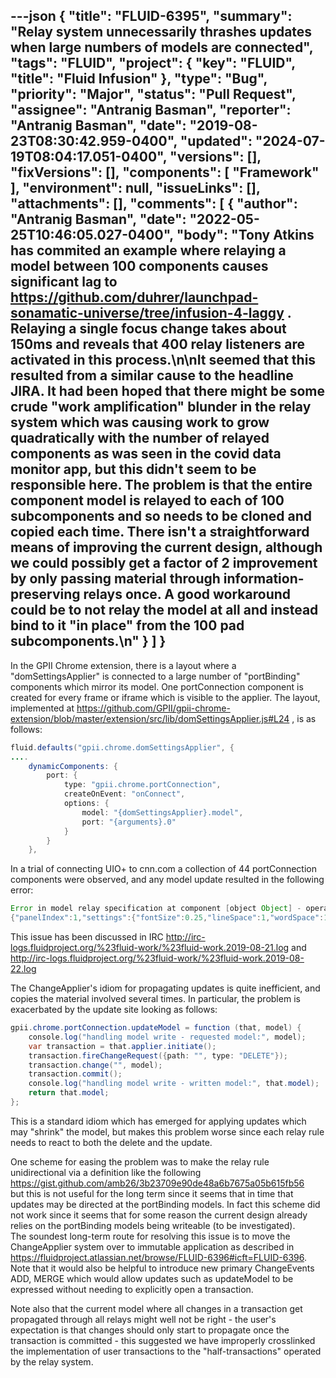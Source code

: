 ---json
{
  "title": "FLUID-6395",
  "summary": "Relay system unnecessarily thrashes updates when large numbers of models are connected",
  "tags": "FLUID",
  "project": {
    "key": "FLUID",
    "title": "Fluid Infusion"
  },
  "type": "Bug",
  "priority": "Major",
  "status": "Pull Request",
  "assignee": "Antranig Basman",
  "reporter": "Antranig Basman",
  "date": "2019-08-23T08:30:42.959-0400",
  "updated": "2024-07-19T08:04:17.051-0400",
  "versions": [],
  "fixVersions": [],
  "components": [
    "Framework"
  ],
  "environment": null,
  "issueLinks": [],
  "attachments": [],
  "comments": [
    {
      "author": "Antranig Basman",
      "date": "2022-05-25T10:46:05.027-0400",
      "body": "Tony Atkins has commited an example where relaying a model between 100 components causes significant lag to <https://github.com/duhrer/launchpad-sonamatic-universe/tree/infusion-4-laggy> . Relaying a single focus change takes about 150ms and reveals that 400 relay listeners are activated in this process.\n\nIt seemed that this resulted from a similar cause to the headline JIRA. It had been hoped that there might be some crude \"work amplification\" blunder in the relay system which was causing work to grow quadratically with the number of relayed components as was seen in the covid data monitor app, but this didn't seem to be responsible here. The problem is that the entire component model is relayed to each of 100 subcomponents and so needs to be cloned and copied each time. There isn't a straightforward means of improving the current design, although we could possibly get a factor of 2 improvement by only passing material through information-preserving relays once. A good workaround could be to not relay the model at all and instead bind to it \"in place\" from the 100 pad subcomponents.\n"
    }
  ]
}
---
In the GPII Chrome extension, there is a layout where a "domSettingsApplier" is connected to a large number of "portBinding" components which mirror its model. One portConnection component is created for every frame or iframe which is visible to the applier. The layout, implemented at <https://github.com/GPII/gpii-chrome-extension/blob/master/extension/src/lib/domSettingsApplier.js#L24> , is as follows:

```java
fluid.defaults("gpii.chrome.domSettingsApplier", {
....
    dynamicComponents: {
        port: {
            type: "gpii.chrome.portConnection",
            createOnEvent: "onConnect",
            options: {
                model: "{domSettingsApplier}.model",
                port: "{arguments}.0"
            }
        }
    },
```

In a trial of connecting UIO+ to cnn.com a collection of 44 portConnection components were observed, and any model update resulted in the following error:

```java
Error in model relay specification at component [object Object] - operated more than 100 relays without model value settling - current model contents are
{"panelIndex":1,"settings":{"fontSize":0.25,"lineSpace":1,"wordSpace":1,"contrastTheme":"default","characterSpace":1,"selectionTheme":"default","captionsEnabled":false,"selfVoicingEnabled":false,"inputsLargerEnabled":false,"simplifiedUiEnabled":false,"clickToSelectEnabled":false,"syllabificationEnabled":false,"tableOfContentsEnabled":false}}
```

This issue has been discussed in IRC <http://irc-logs.fluidproject.org/%23fluid-work/%23fluid-work.2019-08-21.log> and <http://irc-logs.fluidproject.org/%23fluid-work/%23fluid-work.2019-08-22.log>

The ChangeApplier's idiom for propagating updates is quite inefficient, and copies the material involved several times. In particular, the problem is exacerbated by the update site looking as follows:

```java
gpii.chrome.portConnection.updateModel = function (that, model) {
    console.log("handling model write - requested model:", model);
    var transaction = that.applier.initiate();
    transaction.fireChangeRequest({path: "", type: "DELETE"});
    transaction.change("", model);
    transaction.commit();
    console.log("handling model write - written model:", that.model);
    return that.model;
};
```

This is a standard idiom which has emerged for applying updates which may "shrink" the model, but makes this problem worse since each relay rule needs to react to both the delete and the update.

One scheme for easing the problem was to make the relay rule unidirectional via a definition like the following <https://gist.github.com/amb26/3b23709e90de48a6b7675a05b615fb56>\
but this is not useful for the long term since it seems that in time that updates may be directed at the portBinding models. In fact this scheme did not work since it seems that for some reason the current design already relies on the portBinding models being writeable (to be investigated).\
The soundest long-term route for resolving this issue is to move the ChangeApplier system over to immutable application as described in <https://fluidproject.atlassian.net/browse/FLUID-6396#icft=FLUID-6396>.\
Note that it would also be helpful to introduce new primary ChangeEvents ADD, MERGE which would allow updates such as updateModel to be expressed without needing to explicitly open a transaction.&#x20;

Note also that the current model where all changes in a transaction get propagated through all relays might well not be right - the user's expectation is that changes should only start to propagate once the transaction is committed - this suggested we have improperly crosslinked the implementation of user transactions to the "half-transactions" operated by the relay system.

        